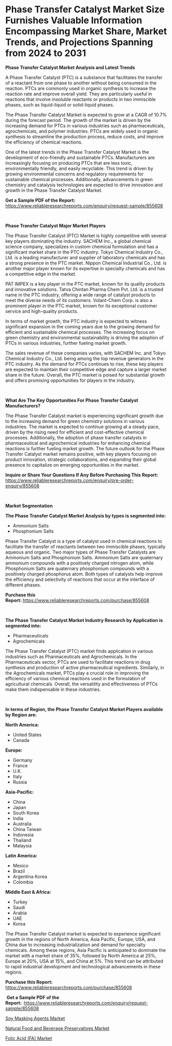 <p><h1>Phase Transfer Catalyst Market Size Furnishes Valuable Information Encompassing Market Share, Market Trends, and Projections Spanning from 2024 to 2031</h1></p><p><strong>Phase Transfer Catalyst Market Analysis and Latest Trends</strong></p>
<p><p>A Phase Transfer Catalyst (PTC) is a substance that facilitates the transfer of a reactant from one phase to another without being consumed in the reaction. PTCs are commonly used in organic synthesis to increase the reaction rate and improve overall yield. They are particularly useful in reactions that involve insoluble reactants or products in two immiscible phases, such as liquid-liquid or solid-liquid phases.</p><p>The Phase Transfer Catalyst Market is expected to grow at a CAGR of 10.7% during the forecast period. The growth of the market is driven by the increasing demand for PTCs in various industries such as pharmaceuticals, agrochemicals, and polymer industries. PTCs are widely used in organic synthesis to streamline the production process, reduce costs, and improve the efficiency of chemical reactions.</p><p>One of the latest trends in the Phase Transfer Catalyst Market is the development of eco-friendly and sustainable PTCs. Manufacturers are increasingly focusing on producing PTCs that are less toxic, environmentally friendly, and easily recyclable. This trend is driven by growing environmental concerns and regulatory requirements for sustainable chemical processes. Additionally, advancements in green chemistry and catalysis technologies are expected to drive innovation and growth in the Phase Transfer Catalyst Market.</p></p>
<p><strong>Get a Sample PDF of the Report:&nbsp;</strong> <a href="https://www.reliableresearchreports.com/enquiry/request-sample/855608">https://www.reliableresearchreports.com/enquiry/request-sample/855608</a></p>
<p>&nbsp;</p>
<p><strong>Phase Transfer Catalyst Major Market Players</strong></p>
<p><p>The Phase Transfer Catalyst (PTC) Market is highly competitive with several key players dominating the industry. SACHEM Inc., a global chemical science company, specializes in custom chemical formulation and has a significant market share in the PTC industry. Tokyo Chemical Industry Co., Ltd. is a leading manufacturer and supplier of laboratory chemicals and has a strong presence in the PTC market. Nippon Chemical Industrial Co., Ltd. is another major player known for its expertise in specialty chemicals and has a competitive edge in the market.</p><p>PAT IMPEX is a key player in the PTC market, known for its quality products and innovative solutions. Tatva Chintan Pharma Chem Pvt. Ltd. is a trusted name in the PTC industry, offering a wide range of catalyst products to meet the diverse needs of its customers. Volant-Chem Corp. is also a prominent player in the PTC market, known for its exceptional customer service and high-quality products.</p><p>In terms of market growth, the PTC industry is expected to witness significant expansion in the coming years due to the growing demand for efficient and sustainable chemical processes. The increasing focus on green chemistry and environmental sustainability is driving the adoption of PTCs in various industries, further fueling market growth.</p><p>The sales revenue of these companies varies, with SACHEM Inc. and Tokyo Chemical Industry Co., Ltd. being among the top revenue generators in the PTC industry. As the demand for PTCs continues to rise, these key players are expected to maintain their competitive edge and capture a larger market share in the future. Overall, the PTC market is poised for substantial growth and offers promising opportunities for players in the industry.</p></p>
<p>&nbsp;</p>
<p><strong>What Are The Key Opportunities For Phase Transfer Catalyst Manufacturers?</strong></p>
<p><p>The Phase Transfer Catalyst market is experiencing significant growth due to the increasing demand for green chemistry solutions in various industries. The market is expected to continue growing at a steady pace, driven by the rising need for efficient and cost-effective chemical processes. Additionally, the adoption of phase transfer catalysts in pharmaceutical and agrochemical industries for enhancing chemical reactions is further fueling market growth. The future outlook for the Phase Transfer Catalyst market remains positive, with key players focusing on product innovation, strategic collaborations, and expanding their global presence to capitalize on emerging opportunities in the market.</p></p>
<p><strong>Inquire or Share Your Questions If Any Before Purchasing This Report:</strong> <a href="https://www.reliableresearchreports.com/enquiry/pre-order-enquiry/855608">https://www.reliableresearchreports.com/enquiry/pre-order-enquiry/855608</a></p>
<p>&nbsp;</p>
<p><strong>Market Segmentation</strong></p>
<p><strong>The Phase Transfer Catalyst Market Analysis by types is segmented into:</strong></p>
<p><ul><li>Ammonium Salts</li><li>Phosphonium Salts</li></ul></p>
<p><p>Phase Transfer Catalyst is a type of catalyst used in chemical reactions to facilitate the transfer of reactants between two immiscible phases, typically aqueous and organic. Two major types of Phase Transfer Catalysts are Ammonium Salts and Phosphonium Salts. Ammonium Salts are quaternary ammonium compounds with a positively charged nitrogen atom, while Phosphonium Salts are quaternary phosphonium compounds with a positively charged phosphorus atom. Both types of catalysts help improve the efficiency and selectivity of reactions that occur at the interface of different phases.</p></p>
<p><strong>Purchase this Report:&nbsp;</strong><a href="https://www.reliableresearchreports.com/purchase/855608">https://www.reliableresearchreports.com/purchase/855608</a></p>
<p>&nbsp;</p>
<p><strong>The Phase Transfer Catalyst Market Industry Research by Application is segmented into:</strong></p>
<p><ul><li>Pharmaceuticals</li><li>Agrochemicals</li></ul></p>
<p><p>The Phase Transfer Catalyst (PTC) market finds application in various industries such as Pharmaceuticals and Agrochemicals. In the Pharmaceuticals sector, PTCs are used to facilitate reactions in drug synthesis and production of active pharmaceutical ingredients. Similarly, in the Agrochemicals market, PTCs play a crucial role in improving the efficiency of various chemical reactions used in the formulation of agricultural chemicals. Overall, the versatility and effectiveness of PTCs make them indispensable in these industries.</p></p>
<p>&nbsp;</p>
<p><strong>In terms of Region, the Phase Transfer Catalyst Market Players available by Region are:</strong></p>
<p>
    <p> <strong> North America: </strong>
        <ul>
            <li>United States</li>
            <li>Canada</li>
        </ul>
        </p> 
    <p> <strong> Europe: </strong>
        <ul>
            <li>Germany</li>
            <li>France</li>
            <li>U.K.</li>
            <li>Italy</li>
            <li>Russia</li>
        </ul>
        </p> 
    <p> <strong> Asia-Pacific: </strong>
        <ul>
            <li>China</li>
            <li>Japan</li>
            <li>South Korea</li>
            <li>India</li>
            <li>Australia</li>
            <li>China Taiwan</li>
            <li>Indonesia</li>
            <li>Thailand</li>
            <li>Malaysia</li>
        </ul>
        </p> 
    <p> <strong> Latin America: </strong>
        <ul>
            <li>Mexico</li>
            <li>Brazil</li>
            <li>Argentina Korea</li>
            <li>Colombia</li>
        </ul>
        </p> 
    <p> <strong> Middle East & Africa: </strong>
        <ul>
            <li>Turkey</li>
            <li>Saudi</li>
            <li>Arabia</li>
            <li>UAE</li>
            <li>Korea</li>
        </ul>
    </p>
    </p>
<p><p>The Phase Transfer Catalyst market is expected to experience significant growth in the regions of North America, Asia Pacific, Europe, USA, and China due to increasing industrialization and demand for specialty chemicals. Among these regions, Asia Pacific is anticipated to dominate the market with a market share of 35%, followed by North America at 25%, Europe at 20%, USA at 15%, and China at 5%. This trend can be attributed to rapid industrial development and technological advancements in these regions.</p></p>
<p><strong>Purchase this Report: </strong><a href="https://www.reliableresearchreports.com/purchase/855608">https://www.reliableresearchreports.com/purchase/855608</a></p>
<p>&nbsp;<strong>Get a Sample PDF of the Report:&nbsp;&nbsp;</strong><a href="https://www.reliableresearchreports.com/enquiry/request-sample/855608">https://www.reliableresearchreports.com/enquiry/request-sample/855608</a></p>
<p><strong></strong></p>
<p><p><a href="https://view.publitas.com/reportprime-1/soy-masking-agents-market-provides-detailed-segmentation-of-this-market-based-on-type-application-and-region-and-forecast-for-the-period-from-2023-2030/">Soy Masking Agents Market</a></p><p><a href="https://view.publitas.com/reportprime-1/natural-food-and-beverage-preservatives-market-offers-provide-insightful-data-for-the-time-period-from-2023-to-2030-and-also-provide-analysis-based-on-application-type-and-region/">Natural Food and Beverage Preservatives Market</a></p><p><a href="https://view.publitas.com/reportprime-1/folic-acid-fa-market-a-comprehensive-report-of-its-market-share-growth-trends-2023-2030/">Folic Acid (FA) Market</a></p></p>